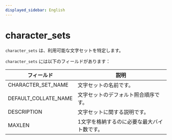```yaml
---
displayed_sidebar: English
---
```


# character_sets

`character_sets` は、利用可能な文字セットを特定します。

`character_sets` には以下のフィールドがあります：

| **フィールド**            | **説明**                                              |
| -------------------- | ------------------------------------------------------------ |
| CHARACTER_SET_NAME   | 文字セットの名前です。                                      |
| DEFAULT_COLLATE_NAME | 文字セットのデフォルト照合順序です。                 |
| DESCRIPTION          | 文字セットに関する説明です。                          |
| MAXLEN               | 1文字を格納するのに必要な最大バイト数です。 |
